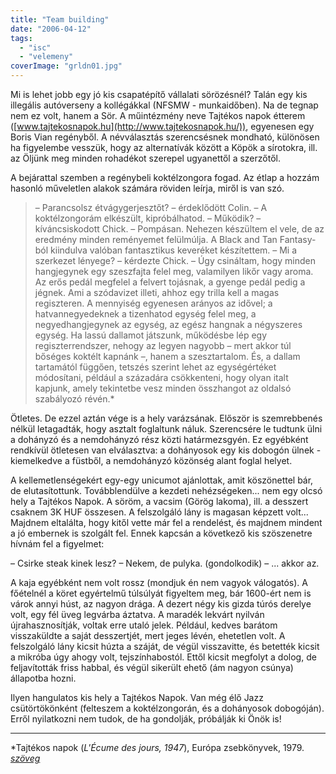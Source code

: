 ```yaml
---
title: "Team building"
date: "2006-04-12"
tags: 
  - "isc"
  - "velemeny"
coverImage: "grldn01.jpg"
---
```


Mi is lehet jobb egy jó kis csapatépítő vállalati sörözésnél? Talán egy kis illegális autóverseny a kollégákkal (NFSMW - munkaidőben). Na de tegnap nem ez volt, hanem a Sör. A műintézmény neve Tajtékos napok étterem ([www.tajtekosnapok.hu](http://www.tajtekosnapok.hu/)), egyenesen egy Boris Vian regényből. A névválasztás szerencsésnek mondható, különösen ha figyelembe vesszük, hogy az alternatívák között a Köpök a sírotokra, ill. az Öljünk meg minden rohadékot szerepel ugyanettől a szerzőtől.

A bejárattal szemben a regénybeli koktélzongora fogad. Az étlap a hozzám hasonló műveletlen alakok számára röviden leírja, miről is van szó.

> – Parancsolsz étvágygerjesztőt? – érdeklődött Colin. – A koktélzongorám elkészült, kipróbálhatod. – Működik? – kíváncsiskodott Chick. – Pompásan. Nehezen készültem el vele, de az eredmény minden reményemet felülmúlja. A Black and Tan Fantasy-ból kiindulva valóban fantasztikus keveréket készítettem. – Mi a szerkezet lényege? – kérdezte Chick. – Úgy csináltam, hogy minden hangjegynek egy szeszfajta felel meg, valamilyen likőr vagy aroma. Az erős pedál megfelel a felvert tojásnak, a gyenge pedál pedig a jégnek. Ami a szódavizet illeti, ahhoz egy trilla kell a magas regiszteren. A mennyiség egyenesen arányos az idővel; a hatvannegyedeknek a tizenhatod egység felel meg, a negyedhangjegynek az egység, az egész hangnak a négyszeres egység. Ha lassú dallamot játszunk, működésbe lép egy regiszterrendszer, nehogy az legyen nagyobb – mert akkor túl bőséges koktélt kapnánk –, hanem a szesztartalom. És, a dallam tartamától függően, tetszés szerint lehet az egységértéket módosítani, például a századára csökkenteni, hogy olyan italt kapjunk, amely tekintetbe vesz minden összhangot az oldalsó szabályozó révén.\*

Ötletes. De ezzel aztán vége is a hely varázsának. Először is szemrebbenés nélkül letagadták, hogy asztalt foglaltunk náluk. Szerencsére le tudtunk ülni a dohányzó és a nemdohányzó rész közti határmezsgyén. Ez egyébként rendkívül ötletesen van elválasztva: a dohányosok egy kis dobogón ülnek - kiemelkedve a füstből, a nemdohányzó közönség alant foglal helyet.

A kellemetlenségekért egy-egy unicumot ajánlottak, amit köszönettel bár, de elutasítottunk. Továbblendülve a kezdeti nehézségeken... nem egy olcsó hely a Tajtékos Napok. A söröm, a vacsim (Görög lakoma), ill. a desszert csaknem 3K HUF összesen. A felszolgáló lány is magasan képzett volt... Majdnem eltalálta, hogy kitől vette már fel a rendelést, és majdnem mindent a jó embernek is szolgált fel. Ennek kapcsán a következő kis szöszenetre hívnám fel a figyelmet:

– Csirke steak kinek lesz? – Nekem, de pulyka. (gondolkodik) – ... akkor az.

A kaja egyébként nem volt rossz (mondjuk én nem vagyok válogatós). A főételnél a köret egyértelmű túlsúlyát figyeltem meg, bár 1600-ért nem is várok annyi húst, az nagyon drága. A dezert négy kis gizda túrós derelye volt, egy fél üveg legvárba áztatva. A maradék lekvárt nyilván újrahasznosítják, voltak erre utaló jelek. Például, kedves barátom visszaküldte a saját desszertjét, mert jeges lévén, ehetetlen volt. A felszolgáló lány kicsit húzta a száját, de végül visszavitte, és betették kicsit a mikróba úgy ahogy volt, tejszínhabostól. Ettől kicsit megfolyt a dolog, de feljavították friss habbal, és végül sikerült ehető (ám nagyon csúnya) állapotba hozni.

Ilyen hangulatos kis hely a Tajtékos Napok. Van még élő Jazz csütörtökönként (felteszem a koktélzongorán, és a dohányosok dobogóján). Erről nyilatkozni nem tudok, de ha gondolják, próbálják ki Önök is!

* * *

\*Tajtékos napok (_L'Écume des jours, 1947_), Európa zsebkönyvek, 1979. [_szöveg_](http://www.geocities.com/atarhely2/text/konyvek/vian1.html "http://www.geocities.com/atarhely2/text/konyvek/vian1.html")
